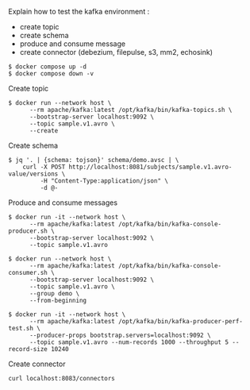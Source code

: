 Explain how to test the kafka environment :

- create topic
- create schema
- produce and consume message
- create connector (debezium, filepulse, s3, mm2, echosink)

```shell
$ docker compose up -d
$ docker compose down -v
```

Create topic
```shell
$ docker run --network host \
      --rm apache/kafka:latest /opt/kafka/bin/kafka-topics.sh \
      --bootstrap-server localhost:9092 \
      --topic sample.v1.avro \
      --create
```

Create schema
```shell
$ jq '. | {schema: tojson}' schema/demo.avsc | \
    curl -X POST http://localhost:8081/subjects/sample.v1.avro-value/versions \
         -H "Content-Type:application/json" \
         -d @-
```

Produce and consume messages
```shell
$ docker run -it --network host \
      --rm apache/kafka:latest /opt/kafka/bin/kafka-console-producer.sh \
      --bootstrap-server localhost:9092 \
      --topic sample.v1.avro

$ docker run --network host \
      --rm apache/kafka:latest /opt/kafka/bin/kafka-console-consumer.sh \
      --bootstrap-server localhost:9092 \
      --topic sample.v1.avro \
      --group demo \
      --from-beginning

$ docker run -it --network host \
      --rm apache/kafka:latest /opt/kafka/bin/kafka-producer-perf-test.sh \
      --producer-props bootstrap.servers=localhost:9092 \
      --topic sample.v1.avro --num-records 1000 --throughput 5 --record-size 10240
```

Create connector
```shell
curl localhost:8083/connectors
```